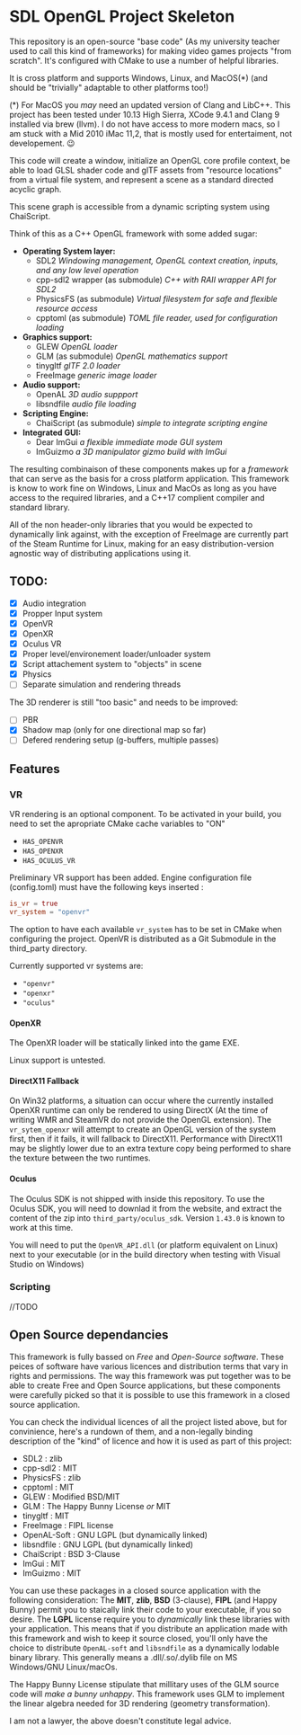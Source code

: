 # SDL OpenGL Project Skeleton

This repository is an open-source "base code" (As my university teacher used to call this kind of frameworks) for making video games projects "from scratch".
It's configured with CMake to use a number of helpful libraries.

It is cross platform and supports Windows, Linux, and MacOS(*) (and should be "trivially" adaptable
to other platforms too!)

(*) For MacOS you *may* need an updated version of Clang and LibC++. This project has been tested under 10.13 High Sierra, XCode 9.4.1 and Clang 9 installed via brew (llvm). 
I do not have access to more modern macs, so I am stuck with a Mid 2010 iMac 11,2, that is mostly used for entertaiment, not developement. :wink:

This code will create a window, initialize an OpenGL core profile context,
be able to load GLSL shader code and glTF assets from "resource locations"
from a virtual file system, and represent a scene as a standard directed acyclic graph.

This scene graph is accessible from a dynamic scripting system using ChaiScript.

Think of this as a C++ OpenGL framework with some added sugar:

 - **Operating System layer:**
   - SDL2 *Windowing management, OpenGL context creation, inputs, and any low level operation*
   - cpp-sdl2 wrapper (as submodule) *C++ with RAII wrapper API for SDL2*
   - PhysicsFS (as submodule) *Virtual filesystem for safe and flexible resource access*
   - cpptoml (as submodule) *TOML file reader, used for configuration loading*
 - **Graphics support:**
   - GLEW *OpenGL loader*
   - GLM (as submodule) *OpenGL mathematics support*
   - tinygltf *glTF 2.0 loader*
   - FreeImage *generic image loader*
 - **Audio support:**
   - OpenAL *3D audio suppport*
   - libsndfile *audio file loading*
 - **Scripting Engine:**
   - ChaiScript (as submodule) *simple to integrate scripting engine*
 - **Integrated GUI:**
   - Dear ImGui *a flexible immediate mode GUI system*
   - ImGuizmo *a 3D manipulator gizmo build with ImGui*

The resulting combinaison of these components makes up for a *framework* that can serve as the
basis for a cross platform application. This framework is know to work fine on Windows, Linux
and MacOs as long as you have access to the required libraries, and a C++17 complient compiler
and standard library.

All of the non header-only libraries that you would be expected to dynamically link against,
with the exception of FreeImage are currently part of the Steam Runtime for Linux, making for
an easy distribution-version agnostic way of distributing applications using it.

## TODO: 
 - [x] Audio integration
 - [x] Propper Input system
 - [x] OpenVR
 - [x] OpenXR
 - [x] Oculus VR
 - [x] Proper level/environement loader/unloader system
 - [x] Script attachement system to "objects" in scene
 - [x] Physics
 - [ ] Separate simulation and rendering threads

 The 3D renderer is still "too basic" and needs to be improved:
 - [ ] PBR
 - [x] Shadow map (only for one directional map so far)
 - [ ] Defered rendering setup (g-buffers, multiple passes)

## Features

### VR

VR rendering is an optional component. To be activated in your build, you need to set the apropriate CMake cache variables to "ON"

 - `HAS_OPENVR`
 - `HAS_OPENXR`
 - `HAS_OCULUS_VR`

Preliminary VR support has been added. Engine configuration file (config.toml) must have the following keys inserted : 

```toml
is_vr = true
vr_system = "openvr"
```

The option to have each available `vr_system` has to be set in CMake when configuring the project. OpenVR is distributed
as a Git Submodule in the third_party directory. 

Currently supported vr systems are:
 - `"openvr"`
 - `"openxr"`
 - `"oculus"`

#### OpenXR

The OpenXR loader will be statically linked into the game EXE.

Linux support is untested.

#### DirectX11 Fallback

On Win32 platforms, a situation can occur where the currently installed OpenXR runtime can only be rendered to using DirectX 
(At the time of writing WMR and SteamVR do not provide the OpenGL extension). The `vr_sytem_openxr` will attempt to create an
OpenGL version of the system first, then if it fails, it will fallback to DirectX11. Performance with DirectX11 may be slightly
lower due to an extra texture copy being performed to share the texture between the two runtimes.

#### Oculus

The Oculus SDK is not shipped with inside this repository. To use the Oculus SDK, you will need to downlad it from the website, and extract the content of the zip into `third_party/oculus_sdk`. 
Version `1.43.0` is known to work at this time.

You will need to put the `OpenVR_API.dll` (or platform equivalent on Linux) next to your executable (or in the build directory when testing with Visual Studio on Windows)

### Scripting

//TODO

## Open Source dependancies

This framework is fully bassed on *Free* and *Open-Source software*.  These peices of software
have various licences and distribution terms that vary in rights and permissions.
The way this framework was put together was to be able to create Free and Open Source 
applications, but these components were carefully picked so that it is possible to use this
framework in a closed source application.

You can check the individual licences of all the project listed above, but for convinience,
here's a rundown of them, and a non-legally binding description of the "kind" of licence and
how it is used as part of this project:

 - SDL2 : zlib
 - cpp-sdl2 : MIT
 - PhysicsFS : zlib
 - cpptoml : MIT
 - GLEW : Modified BSD/MIT
 - GLM : The Happy Bunny License *or* MIT
 - tinygltf : MIT
 - FreeImage : FIPL license
 - OpenAL-Soft : GNU LGPL (but dynamically linked)
 - libsndfile : GNU LGPL (but dynamically linked)
 - ChaiScript : BSD 3-Clause
 - ImGui : MIT
 - ImGuizmo : MIT

You can use these packages in a closed source application with the following consideration:
The **MIT**, **zlib**, **BSD** (3-clause), **FIPL** (and Happy Bunny) permit you to staically 
link their code to your executable, if you so desire. The **LGPL** license require you to *dynamically* 
link these libraries with your application. This means that if you distribute an application made 
with this framework and wish to keep it source closed, you'll only have the choice to distribute
`OpenAL-soft` and `libsndfile` as a dynamically lodable binary library. This generally means
a .dll/.so/.dylib file on MS Windows/GNU Linux/macOs.

The Happy Bunny License stipulate that millitary uses of the GLM source code will *make a bunny
unhappy*. This framework uses GLM to implement the linear algebra needed for 3D rendering
(geometry transformation).

I am not a lawyer, the above doesn't constitute legal advice. 
